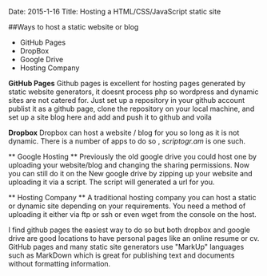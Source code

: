 Date: 2015-1-16
Title: Hosting a HTML/CSS/JavaScript static site

##Ways to host a static website or blog

* GitHub Pages
* DropBox
* Google Drive
* Hosting Company

**GitHub Pages**
Github pages is excellent for hosting pages generated by static website generators, it doesnt process php so wordpress and dynamic sites are not catered for. Just set up a repository in your github account publist it as a github page, clone the repository on your local machine, and set up a site blog here and add and push it to github and voila

**Dropbox**
Dropbox can host a website / blog for you so long as it is not dynamic. There is a number of apps to do so , *scriptogr.am* is one such.

** Google Hosting **
Previously the old google drive you could host one by uploading your website/blog and changing the sharing permissions. Now you can still do it on the New google drive by zipping up your website and uploading it via a script. The script will generated a url for you.

** Hosting Company **
A traditional hosting company you can host a static or dynamic site depending on your requirements. You need a method of uploading it either via ftp or ssh or even wget from the console on the host.

I find github pages the easiest way to do so but both dropbox and google drive are good locations to have personal pages like an online resume or cv.
GitHub pages and many static site generators use "MarkUp" languages such as MarkDown which is great for publishing text and documents without formatting information.
